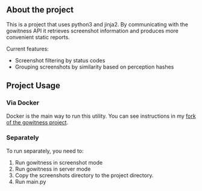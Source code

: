 ## About the project

This is a project that uses python3 and jinja2. By communicating with the gowitness API it retrieves screenshot information and produces more convenient static reports.

Current features:
- Screenshot filtering by status codes
- Grouping screenshots by similarity based on perception hashes

## Project Usage

### Via Docker

Docker is the main way to run this utility. You can see instructions in my [fork of the gowitness project](https://github.com/mk13337/gowitness/).

### Separately

To run separately, you need to:

1) Run gowitness in screenshot mode
2) Run gowitness in server mode
3) Copy the screenshots directory to the project directory.
4) Run main.py


